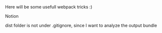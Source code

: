 Here will be some usefull webpack tricks :)

Notion

dist folder is not under .gitignore, since I want to analyze the output bundle
